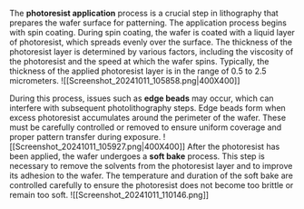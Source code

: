 The **photoresist application** process is a crucial step in lithography that prepares the wafer surface for patterning. The application process begins with spin coating. During spin coating, the wafer is coated with a liquid layer of photoresist, which spreads evenly over the surface. The thickness of the photoresist layer is determined by various factors, including the viscosity of the photoresist and the speed at which the wafer spins. Typically, the thickness of the applied photoresist layer is in the range of 0.5 to 2.5 micrometers.
![[Screenshot_20241011_105858.png|400X400]]

During this process, issues such as **edge beads** may occur, which can interfere with subsequent photolithography steps. Edge beads form when excess photoresist accumulates around the perimeter of the wafer. These must be carefully controlled or removed to ensure uniform coverage and proper pattern transfer during exposure.
![[Screenshot_20241011_105927.png|400X400]]
After the photoresist has been applied, the wafer undergoes a **soft bake** process. This step is necessary to remove the solvents from the photoresist layer and to improve its adhesion to the wafer. The temperature and duration of the soft bake are controlled carefully to ensure the photoresist does not become too brittle or remain too soft.
![[Screenshot_20241011_110146.png]]